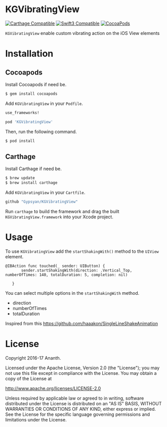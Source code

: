 # KGVibratingView

[![Carthage Compatible](https://img.shields.io/badge/Carthage-compatible-4BC51D.svg?style=flat)](https://github.com/Carthage/Carthage)
[![Swift3 Compatible](https://img.shields.io/badge/KGVibratingView-Swift3-brightgreen.svg)](https://img.shields.io/badge/KGVibratingView-Swift3-brightgreen.svg)
[![CocoaPods](https://img.shields.io/cocoapods/v/KGVibratingView.svg)](https://github.com/Gypsyan/KGVibratingView)

`KGVibratingView` enable custom vibrating action on the iOS View elements


# Installation

## Cocoapods

Install Cocoapods if need be.

```bash
$ gem install cocoapods
```

Add `KGVibratingView` in your `Podfile`.

```ruby
use_frameworks!

pod 'KGVibratingView'
```

Then, run the following command.

```bash
$ pod install
```
## Carthage

Install Carthage if need be.

```bash
$ brew update
$ brew install carthage
```

Add `KGVibratingView` in your `Cartfile`.

```ruby
github "Gypsyan/KGVibratingView"
```

Run `carthage` to build the framework and drag the built `KGVibratingView.framework` into your Xcode project.

# Usage

To use `KGVibratingView` add the `startShakingWith()` method to the `UIView` element.

```
@IBAction func touched(_ sender: UIButton) {
       sender.startShakingWith(direction: .Vertical_Top, numberOfTimes: 140, totalDuration: 5, completion: nil)

   }

```

You can select multiple options in the `startShakingWith` method.

* direction
* numberOfTimes
* totalDuration

Inspired from this https://github.com/haaakon/SingleLineShakeAnimation

# License

Copyright 2016-17 Ananth.

Licensed under the Apache License, Version 2.0 (the "License"); you may not use this file except in compliance with the License. You may obtain a copy of the License at

http://www.apache.org/licenses/LICENSE-2.0

Unless required by applicable law or agreed to in writing, software distributed under the License is distributed on an "AS IS" BASIS, WITHOUT WARRANTIES OR CONDITIONS OF ANY KIND, either express or implied. See the License for the specific language governing permissions and limitations under the License.
